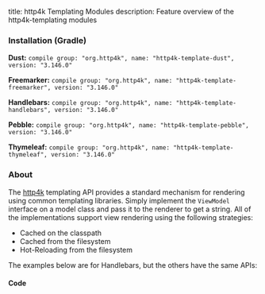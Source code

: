 title: http4k Templating Modules
description: Feature overview of the http4k-templating modules

### Installation (Gradle)
**Dust:** ```compile group: "org.http4k", name: "http4k-template-dust", version: "3.146.0"```

**Freemarker:** ```compile group: "org.http4k", name: "http4k-template-freemarker", version: "3.146.0"```

**Handlebars:** ```compile group: "org.http4k", name: "http4k-template-handlebars", version: "3.146.0"```

**Pebble:** ```compile group: "org.http4k", name: "http4k-template-pebble", version: "3.146.0"```

**Thymeleaf:** ```compile group: "org.http4k", name: "http4k-template-thymeleaf", version: "3.146.0"```

### About
The [http4k] templating API provides a standard mechanism for rendering using common templating libraries. Simply implement the `ViewModel` interface on a model class and pass it to the renderer to get a string. All of the implementations support view rendering using the following strategies:

* Cached on the classpath
* Cached from the filesystem
* Hot-Reloading from the filesystem

The examples below are for Handlebars, but the others have the same APIs:

#### Code  [<img class="octocat"/>](https://github.com/http4k/http4k/blob/master/src/docs/guide/modules/templating/example.kt)

 <script src="https://gist-it.appspot.com/https://github.com/http4k/http4k/blob/master/src/docs/guide/modules/templating/example.kt"></script>

[http4k]: https://http4k.org
